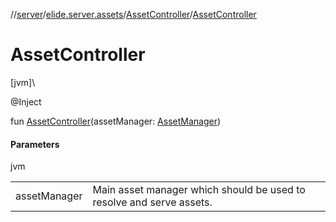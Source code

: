 //[server](../../../index.md)/[elide.server.assets](../index.md)/[AssetController](index.md)/[AssetController](-asset-controller.md)

# AssetController

[jvm]\

@Inject

fun [AssetController](-asset-controller.md)(assetManager: [AssetManager](../-asset-manager/index.md))

#### Parameters

jvm

| | |
|---|---|
| assetManager | Main asset manager which should be used to resolve and serve assets. |
